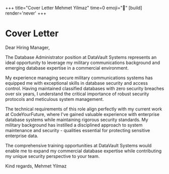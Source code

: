 +++
title="Cover Letter Mehmet Yilmaz"
time=0
emoji="📝"
[build]
render='never'
+++

# Cover Letter

Dear Hiring Manager,

The Database Administrator position at DataVault Systems represents an ideal opportunity to leverage my military communications background and emerging database expertise in a commercial environment.

My experience managing secure military communications systems has equipped me with exceptional skills in database security and access control. Having maintained classified databases with zero security breaches over six years, I understand the critical importance of robust security protocols and meticulous system management.

The technical requirements of this role align perfectly with my current work at CodeYourFuture, where I've gained valuable experience with enterprise database systems while maintaining rigorous security standards. My military background has instilled a disciplined approach to system maintenance and security - qualities essential for protecting sensitive enterprise data.

The comprehensive training opportunities at DataVault Systems would enable me to expand my commercial database expertise while contributing my unique security perspective to your team.

Kind regards,
Mehmet Yilmaz
